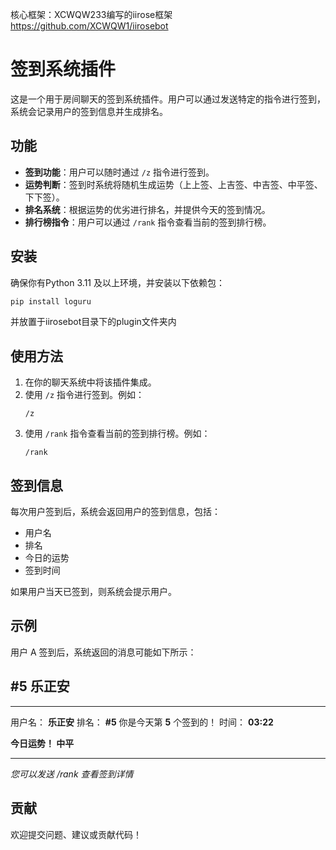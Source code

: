 核心框架：XCWQW233编写的iirose框架
https://github.com/XCWQW1/iirosebot
# 签到系统插件

这是一个用于房间聊天的签到系统插件。用户可以通过发送特定的指令进行签到，系统会记录用户的签到信息并生成排名。

## 功能

- **签到功能**：用户可以随时通过 `/z` 指令进行签到。
- **运势判断**：签到时系统将随机生成运势（上上签、上吉签、中吉签、中平签、下下签）。
- **排名系统**：根据运势的优劣进行排名，并提供今天的签到情况。
- **排行榜指令**：用户可以通过 `/rank` 指令查看当前的签到排行榜。

## 安装

确保你有Python 3.11 及以上环境，并安装以下依赖包：

```bash
pip install loguru
```
并放置于iirosebot目录下的plugin文件夹内
## 使用方法

1. 在你的聊天系统中将该插件集成。
2. 使用 `/z` 指令进行签到。例如：
   ```
   /z
   ```
3. 使用 `/rank` 指令查看当前的签到排行榜。例如：
   ```
   /rank
   ```

## 签到信息

每次用户签到后，系统会返回用户的签到信息，包括：

- 用户名
- 排名
- 今日的运势
- 签到时间

如果用户当天已签到，则系统会提示用户。

## 示例

用户 A 签到后，系统返回的消息可能如下所示：

## #5 **乐正安**

---

用户名： **乐正安**
排名： **#5**
你是今天第 **5** 个签到的！
时间： **03:22**

**今日运势！ 中平**

---

*您可以发送 /rank 查看签到详情*

## 贡献

欢迎提交问题、建议或贡献代码！

